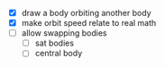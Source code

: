 - [x] draw a body orbiting another body
- [x] make orbit speed relate to real math
- [ ] allow swapping bodies
  - [ ] sat bodies
  - [ ] central body
